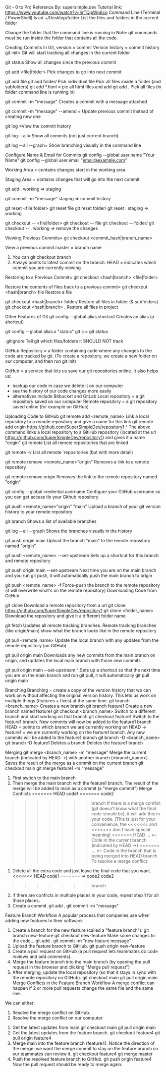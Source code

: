  Git - 0 to Pro Reference
By: supersimple.dev
Tutorial link: https://www.youtube.com/watch?v=hrTQipWp6co
Command Line (Terminal / PowerShell)
ls
cd ~/Desktop/folder
List the files and folders in the current folder

Change the folder that the command line is running in
Note: git commands must be run inside the folder that contains all the code.

<!-- ! GIT-->
Creating Commits
In Git, version = commit
Version history = commit history
git init= Git will start tracking all changes in the current folder

git status Show all changes since the previous commit

git add <file|folder> Pick changes to go into next commit

git add file
git add folder/
Pick individual file
Pick all files inside a folder (and subfolders)
git add *.html = pic all html files and add
git add . Pick all files (in folder command line is running in)

git commit -m "message" Creates a commit with a message attached

git commit -m "message" --amend = Update previous commit instead of creating new one

git log =View the commit history

git log --all= Show all commits (not just current branch)

git log --all --graph= Show branching visually in the command line
<!-- ! -->
Configure Name & Email for Commits
git config --global user.name "Your Name"
git config --global user.email "email@example.com"

Working Area = contains changes start in the working area

Staging Area = contains changes that will go into the next commit

git add . working => staging

git commit -m "message" staging => commit history

git reset <file|folder>
git reset file
git reset folder/
git reset . staging => working

git checkout -- <file|folder>
git checkout -- file
git checkout -- folder/
git checkout -- . working => remove the changes
<!-- ! -->
Viewing Previous Commits=
git checkout <commit_hash|branch_name>

View a previous commit master = branch name
1. You can git checkout branch
2. Always points to latest commit on the branch.
HEAD = indicates which commit
you are currently viewing
<!-- ! -->
Restoring to a Previous Commit=
git checkout <hash|branch> <file|folder>

 Restore the contents of files back to a previous commit= git checkout <hash|branch> file Restore a file

git checkout <hash|branch> folder/ Restore all files in folder (& subfolders)
git checkout <hash|branch> . Restore all files in project
<!-- ! -->
Other Features of Git
git config --global alias.shortcut <command> Creates an alias (a shortcut)

git config --global alias.s "status" git s = git status

.gitignore Tell git which files/folders it SHOULD NOT track

<!--! rm -rf .git Remove git from project -->
<!-- !GITHUB -->
GitHub
Repository = a folder containing code where any changes to the code are tracked by git.
(To create a repository, we create a new folder on our computer, and then run git init)
<!--  -->
GitHub = a service that lets us save our git repositories online. It also helps us:
- backup our code in case we delete it on our computer
- see the history of our code changes more easily
- alternatives include Bitbucket and GitLab
Local repository = a git repository saved on our computer
Remote repository = a git repository saved online (for example on GitHub)
<!-- ! git link to github-->
Uploading Code to GitHub
git remote add <remote_name> <url> Link a local repository to a remote repository and
give a name for this link
git remote add origin https://github.com/SuperSimpleDev/repository1
^
The above command links a local repository to a GitHub repository (located at the url
https://github.com/SuperSimpleDev/repository1) and gives it a name "origin"
git remote List all remote repositories that are linked

git remote -v List all remote 'repositories (but with more detail)

git remote remove <remote_name>"origin"
 Removes a link to a remote repository

git remote remove origin Removes the link to the remote repository named
"origin"

git config --global credential.username <username>
Configure your GitHub username so you can get
access tlo your Github repository

git push <remote_name>"origin" <branch> "main"
Upload a branch of your git version history to your
remote repository

git branch Shows a list of available branches

git log --all --graph Shows the branches visually in the history

git push origin main Upload the branch "main" to the remote repository
named "origin"

git push <remote_name> <branch> --set-upstream Sets up a shortcut for this
branch and remote repository

git push origin main --set-upstream Next time you are on the main
branch and you run git push, it
will automatically push the
main branch to origin

git push <remote_name> <branch> -f Force-push the branch to the remote repository (it
will overwrite what's on the remote repository)
Downloading Code from GitHub

git clone <url> Download a remote repository from a url
git clone https://github.com/SuperSimpleDev/repository1
git clone <url> <folder_name> Download the repository and give it a different
folder name

git fetch Updates all remote tracking branches. Remote
tracking branches (like origin/main) show what
the branch looks like in the remote repository

git pull <remote_name> <branch> Update the local branch with any updates from
the remote repository (on GitHub)

git pull origin main Downloads any new commits from the main
branch on origin, and updates the local main
branch with those new commits

git pull origin main --set-upstream
^
Sets up a shortcut so that the next time you are on the main branch and run git pull, it will
automatically git pull origin main
<!-- ! -->
Branching
Branching = create a copy of the version history that we can work on without affecting the
original version history. This lets us work on multiple things (features + fixes) at the same time.
git branch <branch_name> Creates a new branch
git branch feature1 Create a new branch named feature1
git checkout <branch_name> Switch to a different branch and start working on
that branch
git checkout feature1 Switch to the feature1 branch. New commits will
now be added to the feature1 branch
HEAD = points to which branch we are currently working on
HEAD -> feature1 = we are currently working on the feature1 branch. Any new commits will
be added to the feature1 branch
git branch -D <branch_name>
git branch -D feature1
Deletes a branch
Deletes the feature1 branch
<!-- ! -->
Merging
git merge <branch_name> -m "message" Merge the current branch (indicated by HEAD ->)
with another branch (<branch_name>). Saves
the result of the merge as a commit on the
current branch
git checkout main
git merge feature1 -m "message"
1. First switch to the main branch
2. Then merge the main branch with the
feature1 branch. The result of the merge will be
added to main as a commit (a "merge commit")
Merge Conflicts
<<<<<<< HEAD
code1
=======
code2
>>>>>>> branch
If there is a merge conflict (git doesn't know
what the final code should be), it will add this in
your code.
(This is just for your convenience, the <<<<<<<
and >>>>>>> don't have special meaning)
<<<<<<< HEAD
... <-- Code in the current branch (indicated by HEAD ->)
=======
... <-- Code in the branch that is being merged into HEAD
>>>>>>> branch
To resolve a merge conflict:
1. Delete all the extra code and just leave the final code that you want.
<<<<<<< HEAD
code1
======= => code2
code2
>>>>>>> branch
2. If there are conflicts in multiple places in your code, repeat step 1 for all those places.
3. Create a commit.
git add .
git commit -m "message"
<!-- ! -->
Feature Branch Workflow
A popular process that companies use when adding new features to their software.
1. Create a branch for the new feature (called a "feature branch").
git branch new-feature
git checkout new-feature
Make some changes to the code...
git add .
git commit -m "new feature message"
2. Upload the feature branch to GitHub.
git push origin new-feature
3. Create a pull request on GitHub (a pull request lets teammates do code reviews and add
comments).
4. Merge the feature branch into the main branch (by opening the pull request in the browser
and clicking "Merge pull request")
5. After merging, update the local repository (so that it stays in sync with the remote repository
on GitHub).
git checkout main
git pull origin main
Merge Conflicts in the Feature Branch Workflow
A merge conflict can happen if 2 or more pull requests change the same file and the same line.

We can either:
1. Resolve the merge conflict on GitHub.
2. Resolve the merge conflict on our computer.
1) Get the latest updates from main
git checkout main
git pull origin main
2) Get the latest updates from the feature branch.
git checkout feature4
git pull origin feature4
3) Merge main into the feature branch (feature4). Notice the direction of the merge: we want
the merge commit to stay on the feature branch so our teammates can review it.
git checkout feature4
git merge master
4) Push the resolved feature branch to GitHub.
git push origin feature4
Now the pull request should be ready to merge again.